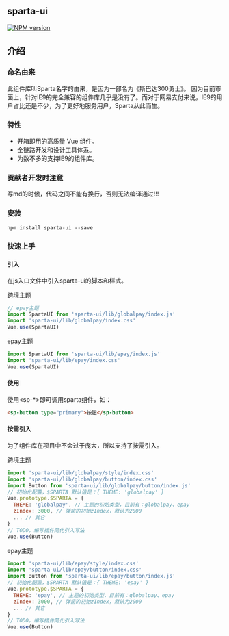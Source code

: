 sparta-ui
---
[![NPM version](https://img.shields.io/npm/v/sparta-ui.svg)](https://npmjs.org/package/sparta-ui)

介绍
---

### 命名由来
此组件库叫Sparta名字的由来，是因为一部名为《斯巴达300勇士》。
因为目前市面上，针对IE9的完全兼容的组件库几乎是没有了。而对于网易支付来说，IE9的用户占比还是不少，为了更好地服务用户，Sparta从此而生。

### 特性
- 开箱即用的高质量 Vue 组件。
- 全链路开发和设计工具体系。
- 为数不多的支持IE9的组件库。

### 贡献者开发时注意
写md的时候，代码之间不能有换行，否则无法编译通过!!!

### 安装
```shell
npm install sparta-ui --save
```

### 快速上手
#### 引入
在js入口文件中引入sparta-ui的脚本和样式。

跨境主题
```js
// epay主题
import SpartaUI from 'sparta-ui/lib/globalpay/index.js'
import 'sparta-ui/lib/globalpay/index.css'
Vue.use(SpartaUI)
```
epay主题
```js
import SpartaUI from 'sparta-ui/lib/epay/index.js'
import 'sparta-ui/lib/epay/index.css'
Vue.use(SpartaUI)
```

#### 使用
使用<sp-*>即可调用sparta组件，如：
```html
<sp-button type="primary">按钮</sp-button>
```

#### 按需引入
为了组件库在项目中不会过于庞大，所以支持了按需引入。

跨境主题
```js
import 'sparta-ui/lib/globalpay/style/index.css'
import 'sparta-ui/lib/globalpay/button/index.css'
import Button from 'sparta-ui/lib/globalpay/button/index.js'
// 初始化配置，$SPARTA 默认值是：{ THEME: 'globalpay' }
Vue.prototype.$SPARTA = {
  THEME: 'globalpay', // 主题的初始类型，目前有：globalpay、epay
  zIndex: 3000, // 弹窗的初始zIndex，默认为2000
  ... // 其它
}
// TODO，编写插件简化引入写法
Vue.use(Button)
```
epay主题
```js
import 'sparta-ui/lib/epay/style/index.css'
import 'sparta-ui/lib/epay/button/index.css'
import Button from 'sparta-ui/lib/epay/button/index.js'
// 初始化配置，$SPARTA 默认值是：{ THEME: 'epay' }
Vue.prototype.$SPARTA = {
  THEME: 'epay', // 主题的初始类型，目前有：globalpay、epay
  zIndex: 3000, // 弹窗的初始zIndex，默认为2000
  ... // 其它
}
// TODO，编写插件简化引入写法
Vue.use(Button)
```